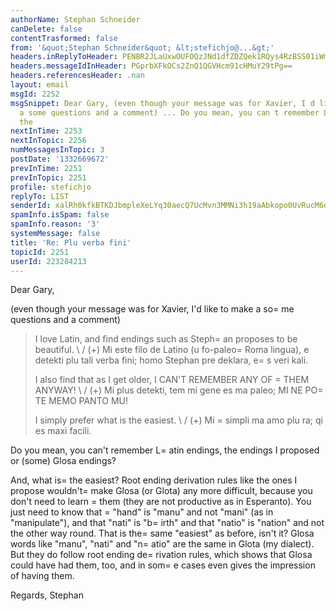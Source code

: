 ```yaml
---
authorName: Stephan Schneider
canDelete: false
contentTrasformed: false
from: '&quot;Stephan Schneider&quot; &lt;stefichjo@...&gt;'
headers.inReplyToHeader: PENBR2JLaUxwOUFOQzJNd1dfZDZQek1RQys4RzBSS01iWmtmWnpTa2hCYkJCdzNnNFNQd0BtYWlsLmdtYWlsLmNvbT4=
headers.messageIdInHeader: PGprbXFkOCs2ZnQ1QGVHcm91cHMuY29tPg==
headers.referencesHeader: .nan
layout: email
msgId: 2252
msgSnippet: Dear Gary, (even though your message was for Xavier, I d like to make
  a some questions and a comment) ... Do you mean, you can t remember Latin endings,
  the
nextInTime: 2253
nextInTopic: 2256
numMessagesInTopic: 3
postDate: '1332669672'
prevInTime: 2251
prevInTopic: 2251
profile: stefichjo
replyTo: LIST
senderId: xalRh0kfkBTKDJbmpleXeLYq30aecQ7UcMvn3MMNi3h19aAbkopo0UvRucM6deF9xVMai9zpBA_qpKNfLz0978OuBhYH5yvtmrLve_SGXg
spamInfo.isSpam: false
spamInfo.reason: '3'
systemMessage: false
title: 'Re: Plu verba fini'
topicId: 2251
userId: 223284213
---
```


Dear Gary,

(even though your message was for Xavier, I'd like to make a so=
me questions and a comment)

> I love Latin, and find endings such as Steph=
an proposes to be beautiful.
> \ /
> (+) Mi este filo de Latino (u fo-paleo=
 Roma lingua), e detekti plu
> tali verba fini; homo Stephan pre deklara, e=
s veri kali.
> 
> I also find that as I get older, I CAN'T REMEMBER ANY OF =
THEM ANYWAY!
> \ /
> (+) Mi plus detekti, tem mi gene es ma paleo; MI NE PO=
TE MEMO PANTO MU!
> 
> I simply prefer what is the easiest.
> \ /
> (+) Mi =
simpli ma amo plu ra; qi es maxi facili.

Do you mean, you can't remember L=
atin endings, the endings I proposed or (some) Glosa endings?

And, what is=
 the easiest? Root ending derivation rules like the ones I propose wouldn't=
 make Glosa (or Glota) any more difficult, because you don't need to learn =
them (they are not productive as in Esperanto). You just need to know that =
"hand" is "manu" and not "mani" (as in "manipulate"), and that "nati" is "b=
irth" and that "natio" is "nation" and not the other way round. That is the=
 same "easiest" as before, isn't it? Glosa words like "manu", "nati" and "n=
atio" are the same in Glota (my dialect). But they do follow root ending de=
rivation rules, which shows that Glosa could have had them, too, and in som=
e cases even gives the impression of having them.

Regards,
Stephan


